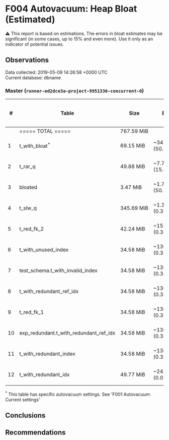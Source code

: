# F004 Autovacuum: Heap Bloat (Estimated) #
:warning: This report is based on estimations. The errors in bloat estimates may be significant (in some cases, up to 15% and even more). Use it only as an indicator of potential issues.

## Observations ##
Data collected: 2019-05-09 14:26:58 +0000 UTC  
Current database: dbname  


### Master (`runner-ed2dce3a-project-9951336-concurrent-0`) ###




\# | Table | Size | Extra | &#9660;&nbsp;Estimated bloat | Est. bloat, bytes | Est. bloat factor | Est. bloat level, % | Live Data Size | Last vacuum | Fillfactor
---|-------|------|-------|------------------------------|-------------------|------------------|---------------------|----------------|-------------|------------
&nbsp;|===== TOTAL ===== |767.59&nbsp;MiB ||46.55&nbsp;MiB |48,807,936 |1.06 |6.06|~721.04&nbsp;MiB |||
1 |t_with_bloat<sup>*</sup> |69.15&nbsp;MiB |~34.71&nbsp;MiB (50.19%)|34.71&nbsp;MiB |36,388,864 |2.01 | **50.19** |~34.44&nbsp;MiB | 2019-05-09 14:25:29  |100
2 |t_rar_q |49.88&nbsp;MiB |~7.79&nbsp;MiB (15.62%)|7.79&nbsp;MiB |8,167,424 |1.19 |15.62 |~42.09&nbsp;MiB | 2019-05-09 14:25:30  |100
3 |bloated |3.47&nbsp;MiB |~1.74&nbsp;MiB (50.11%)|1.74&nbsp;MiB |1,818,624 |2.00 | **50.11** |~1.73&nbsp;MiB | 2019-05-09 14:25:28  |100
4 |t_slw_q |345.69&nbsp;MiB |~1.36&nbsp;MiB (0.39%)|1.36&nbsp;MiB |1,417,216 |1.00 |0.39 |~344.34&nbsp;MiB | 2019-05-09 14:25:28  |100
5 |t_red_fk_2 |42.24&nbsp;MiB |~152.00&nbsp;KiB (0.35%)|152.00&nbsp;KiB |155,648 |1.00 |0.35 |~42.09&nbsp;MiB | 2019-05-09 14:25:28  |100
6 |t_with_unused_index |34.58&nbsp;MiB |~136.00&nbsp;KiB (0.38%)|136.00&nbsp;KiB |139,264 |1.00 |0.38 |~34.44&nbsp;MiB | 2019-05-09 14:25:30  |100
7 |test_schema.t_with_invalid_index |34.58&nbsp;MiB |~136.00&nbsp;KiB (0.38%)|136.00&nbsp;KiB |139,264 |1.00 |0.38 |~34.44&nbsp;MiB | 2019-05-09 14:25:28  |100
8 |t_with_redundant_ref_idx |34.58&nbsp;MiB |~136.00&nbsp;KiB (0.38%)|136.00&nbsp;KiB |139,264 |1.00 |0.38 |~34.44&nbsp;MiB | 2019-05-09 14:25:31  |100
9 |t_red_fk_1 |34.58&nbsp;MiB |~136.00&nbsp;KiB (0.38%)|136.00&nbsp;KiB |139,264 |1.00 |0.38 |~34.44&nbsp;MiB | 2019-05-09 14:25:28  |100
10 |exp_redundant.t_with_redundant_ref_idx |34.58&nbsp;MiB |~136.00&nbsp;KiB (0.38%)|136.00&nbsp;KiB |139,264 |1.00 |0.38 |~34.44&nbsp;MiB | 2019-05-09 14:25:28  |100
11 |t_with_redundant_index |34.58&nbsp;MiB |~136.00&nbsp;KiB (0.38%)|136.00&nbsp;KiB |139,264 |1.00 |0.38 |~34.44&nbsp;MiB | 2019-05-09 14:25:31  |100
12 |t_with_redundant_idx |49.77&nbsp;MiB |~24.00&nbsp;KiB (0.05%)|24.00&nbsp;KiB |24,576 |1.00 |0.05 |~49.75&nbsp;MiB | 2019-05-09 14:25:31  |100
 
<sup>*</sup> This table has specific autovacuum settings. See 'F001 Autovacuum: Current settings'

## Conclusions ##


## Recommendations ##

